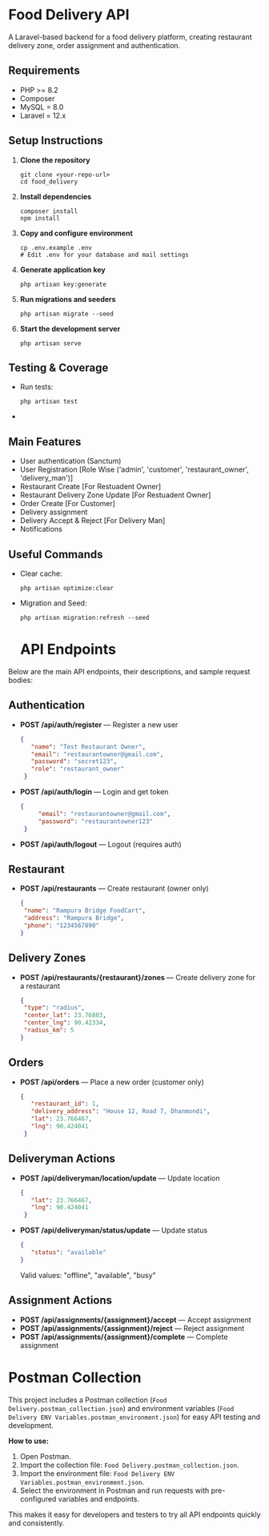 # Food Delivery API

A Laravel-based backend for a food delivery platform, creating restaurant delivery zone, order assignment and authentication.

## Requirements

- PHP >= 8.2
- Composer
- MySQL = 8.0
- Laravel = 12.x

## Setup Instructions

1. **Clone the repository**
   ```
   git clone <your-repo-url>
   cd food_delivery
   ```
2. **Install dependencies**
   ```
   composer install
   npm install
   ```
3. **Copy and configure environment**
   ```
   cp .env.example .env
   # Edit .env for your database and mail settings
   ```
4. **Generate application key**
   ```
   php artisan key:generate
   ```
5. **Run migrations and seeders**
   ```
   php artisan migrate --seed
   ```

6. **Start the development server**
   ```
   php artisan serve
   ```

## Testing & Coverage

- Run tests:
  ```
  php artisan test
  ```
-

## Main Features

- User authentication (Sanctum)
- User Registration [Role Wise ('admin', 'customer', 'restaurant_owner', 'delivery_man')]
- Restaurant Create [For Restuadent Owner]
- Restaurant Delivery Zone Update [For Restuadent Owner]
- Order Create [For Customer]
- Delivery assignment
- Delivery Accept & Reject [For Delivery Man]
- Notifications


## Useful Commands

- Clear cache:
  ```
  php artisan optimize:clear
  ```

- Migration and Seed:
  ```
  php artisan migration:refresh --seed
  ```


  # API Endpoints

Below are the main API endpoints, their descriptions, and sample request bodies:

## Authentication
- **POST /api/auth/register** — Register a new user
   ```json
   {
      "name": "Test Restaurant Owner",
      "email": "restaurantowner@gmail.com",
      "password": "secret123",
      "role": "restaurant_owner"
    }
   ```
- **POST /api/auth/login** — Login and get token
   ```json
   {
        "email": "restaurantowner@gmail.com",
        "password": "restaurantowner123"
    }
   ```
- **POST /api/auth/logout** — Logout (requires auth)

## Restaurant
- **POST /api/restaurants** — Create restaurant (owner only)
   ```json
   {
    "name": "Rampura Bridge FoodCart",
    "address": "Rampura Bridge",
    "phone": "1234567890"
  }
   ```

## Delivery Zones
- **POST /api/restaurants/{restaurant}/zones** — Create delivery zone for a restaurant
   ```json
   {
    "type": "radius",
    "center_lat": 23.76803,
    "center_lng": 90.42334,
    "radius_km": 5
  }
   ```

## Orders
- **POST /api/orders** — Place a new order (customer only)
   ```json
   {
      "restaurant_id": 1,
      "delivery_address": "House 12, Road 7, Dhanmondi",
      "lat": 23.766467,
      "lng": 90.424041
    }
   ```

## Deliveryman Actions
- **POST /api/deliveryman/location/update** — Update location
   ```json
   {
      "lat": 23.766467,
      "lng": 90.424041
    }
   ```
- **POST /api/deliveryman/status/update** — Update status
   ```json
   {
      "status": "available"
   }
   ```
   Valid values: "offline", "available", "busy"

## Assignment Actions
- **POST /api/assignments/{assignment}/accept** — Accept assignment
- **POST /api/assignments/{assignment}/reject** — Reject assignment
- **POST /api/assignments/{assignment}/complete** — Complete assignment


# Postman Collection

This project includes a Postman collection (`Food Delivery.postman_collection.json`) and environment variables (`Food Delivery ENV Variables.postman_environment.json`) for easy API testing and development.

**How to use:**
1. Open Postman.
2. Import the collection file: `Food Delivery.postman_collection.json`.
3. Import the environment file: `Food Delivery ENV Variables.postman_environment.json`.
4. Select the environment in Postman and run requests with pre-configured variables and endpoints.

This makes it easy for developers and testers to try all API endpoints quickly and consistently.
